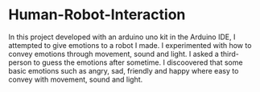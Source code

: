 # Human-Robot-Interaction

In this project developed with an arduino uno kit in the Arduino IDE, I attempted to give emotions to a robot I made. I experimented with how to convey emotions through movement, sound and light. I asked a third-person to guess the emotions after sometime. I discoovered that some basic emotions such as angry, sad, friendly and happy where easy to convey with movement, sound and light.


